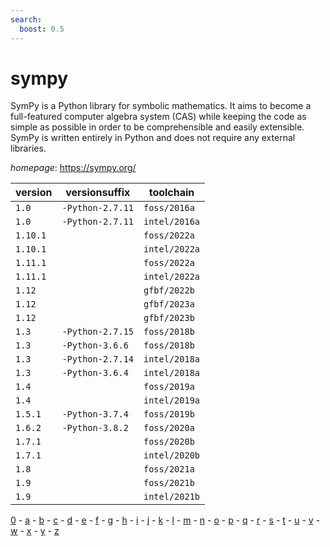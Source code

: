 ```yaml
---
search:
  boost: 0.5
---
```

# sympy

SymPy is a Python library for symbolic mathematics. It aims to  become a full-featured computer algebra system (CAS) while keeping the code as  simple as possible in order to be comprehensible and easily extensible. SymPy  is written entirely in Python and does not require any external libraries.

*homepage*: <https://sympy.org/>

version | versionsuffix | toolchain
--------|---------------|----------
``1.0`` | ``-Python-2.7.11`` | ``foss/2016a``
``1.0`` | ``-Python-2.7.11`` | ``intel/2016a``
``1.10.1`` |  | ``foss/2022a``
``1.10.1`` |  | ``intel/2022a``
``1.11.1`` |  | ``foss/2022a``
``1.11.1`` |  | ``intel/2022a``
``1.12`` |  | ``gfbf/2022b``
``1.12`` |  | ``gfbf/2023a``
``1.12`` |  | ``gfbf/2023b``
``1.3`` | ``-Python-2.7.15`` | ``foss/2018b``
``1.3`` | ``-Python-3.6.6`` | ``foss/2018b``
``1.3`` | ``-Python-2.7.14`` | ``intel/2018a``
``1.3`` | ``-Python-3.6.4`` | ``intel/2018a``
``1.4`` |  | ``foss/2019a``
``1.4`` |  | ``intel/2019a``
``1.5.1`` | ``-Python-3.7.4`` | ``foss/2019b``
``1.6.2`` | ``-Python-3.8.2`` | ``foss/2020a``
``1.7.1`` |  | ``foss/2020b``
``1.7.1`` |  | ``intel/2020b``
``1.8`` |  | ``foss/2021a``
``1.9`` |  | ``foss/2021b``
``1.9`` |  | ``intel/2021b``

[0](../0/index.md) - [a](../a/index.md) - [b](../b/index.md) - [c](../c/index.md) - [d](../d/index.md) - [e](../e/index.md) - [f](../f/index.md) - [g](../g/index.md) - [h](../h/index.md) - [i](../i/index.md) - [j](../j/index.md) - [k](../k/index.md) - [l](../l/index.md) - [m](../m/index.md) - [n](../n/index.md) - [o](../o/index.md) - [p](../p/index.md) - [q](../q/index.md) - [r](../r/index.md) - [s](../s/index.md) - [t](../t/index.md) - [u](../u/index.md) - [v](../v/index.md) - [w](../w/index.md) - [x](../x/index.md) - [y](../y/index.md) - [z](../z/index.md)


